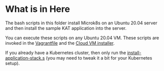 # What is in Here

The bash scripts in this folder install Microk8s on an Ubuntu 20.04 server and then install the sample KAT application into the server.

You can execute these scripts on any Ubuntu 20.04 VM. These scripts are invoked in the [Vagrantfile](../../Vagrantfile) and the [Cloud VM installer](../../documentation/cloudvm.md).

If you already have a Kubernetes cluster, then only run the [install-application-stack.s](./install-application-stack.sh) (you may need to tweak it a bit for your Kubernetes setup).
